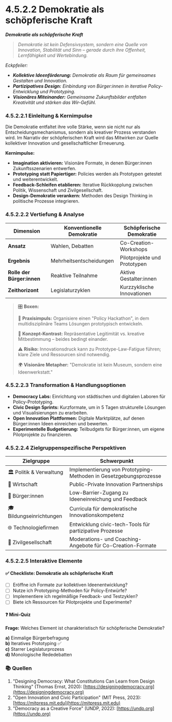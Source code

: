 # 4.5.2.2 Demokratie als schöpferische Kraft

_**Demokratie als schöpferische Kraft**_

> _Demokratie ist kein Defensivsystem, sondern eine Quelle von Innovation, Stabilität und Sinn – gerade durch ihre Offenheit, Lernfähigkeit und Wertebindung._

_Eckpfeiler:_

* _**Kollektive Ideenförderung:** Demokratie als Raum für gemeinsames Gestalten und Innovation._
* _**Partizipatives Design:** Einbindung von Bürger:innen in iterative Policy-Entwicklung und Prototyping._
* _**Visionäres Miteinander:** Gemeinsame Zukunftsbilder entfalten Kreativität und stärken das Wir-Gefühl._

### 4.5.2.2.1 Einleitung & Kernimpulse

Die Demokratie entfaltet ihre volle Stärke, wenn sie nicht nur als Entscheidungsmechanismus, sondern als kreativer Prozess verstanden wird. Im Narrativ der schöpferischen Kraft wird das Mitwirken zur Quelle kollektiver Innovation und gesellschaftlicher Erneuerung.

**Kernimpulse:**

* **Imagination aktivieren:** Visionäre Formate, in denen Bürger:innen Zukunftsszenarien entwerfen.
* **Prototyping statt Papiertiger:** Policies werden als Prototypen getestet und weiterentwickelt.
* **Feedback-Schleifen etablieren:** Iterative Rückkopplung zwischen Politik, Wissenschaft und Zivilgesellschaft.
* **Design-Demokratie verankern:** Methoden des Design Thinking in politische Prozesse integrieren.

### 4.5.2.2.2 Vertiefung & Analyse

| Dimension                  | Konventionelle Demokratie | Schöpferische Demokratie     |
| -------------------------- | ------------------------- | ---------------------------- |
| **Ansatz**                 | Wahlen, Debatten          | Co-Creation-Workshops        |
| **Ergebnis**               | Mehrheitsentscheidungen   | Pilotprojekte und Prototypen |
| **Rolle der Bürger:innen** | Reaktive Teilnahme        | Aktive Gestalter:innen       |
| **Zeithorizont**           | Legislaturzyklen          | Kurzzyklische Innovationen   |

> 🎛️ **Boxen:**
>
> 📌 **Praxisimpuls:** Organisiere einen "Policy Hackathon", in dem multidisziplinäre Teams Lösungen prototypisch entwickeln.
>
> 🧠 **Konzept-Kontrast:** Repräsentative Legitimität vs. kreative Mitbestimmung – beides bedingt einander.
>
> ⚠️ **Risiko:** Innovationsdruck kann zu Prototype-Law-Fatigue führen; klare Ziele und Ressourcen sind notwendig.
>
> 🌍 **Visionäre Metapher:** "Demokratie ist kein Museum, sondern eine Ideenwerkstatt."

### 4.5.2.2.3 Transformation & Handlungsoptionen

* **Democracy Labs:** Einrichtung von städtischen und digitalen Laboren für Policy-Prototyping.
* **Civic Design Sprints:** Kurzformate, um in 5 Tagen strukturelle Lösungen und Visualisierungen zu erarbeiten.
* **Open Innovation Plattformen:** Digitale Marktplätze, auf denen Bürger:innen Ideen einreichen und bewerten.
* **Experimentelle Budgetierung:** Teilbudgets für Bürger:innen, um eigene Pilotprojekte zu finanzieren.

### 4.5.2.2.4 Zielgruppenspezifische Perspektiven

| Zielgruppe               | Schwerpunkt                                                       |
| ------------------------ | ----------------------------------------------------------------- |
| 🏛️ Politik & Verwaltung | Implementierung von Prototyping-Methoden in Gesetzgebungsprozesse |
| 💼 Wirtschaft            | Public-Private Innovation Partnerships                            |
| 🧍 Bürger:innen          | Low-Barrier-Zugang zu Ideeneinreichung und Feedback               |
| 🎓 Bildungseinrichtungen | Curricula für demokratische Innovationskompetenz                  |
| 🌐 Technologiefirmen     | Entwicklung civic-tech-Tools für partizipative Prozesse           |
| 🤝 Zivilgesellschaft     | Moderations- und Coaching-Angebote für Co-Creation-Formate        |

### 4.5.2.2.5 Interaktive Elemente

#### ✅ Checkliste: Demokratie als schöpferische Kraft

* [ ] Eröffne ich Formate zur kollektiven Ideenentwicklung?
* [ ] Nutze ich Prototyping-Methoden für Policy-Entwürfe?
* [ ] Implementiere ich regelmäßige Feedback- und Testzyklen?
* [ ] Biete ich Ressourcen für Pilotprojekte und Experimente?

#### ❓ Mini-Quiz

**Frage:** Welches Element ist charakteristisch für schöpferische Demokratie?

**a)** Einmalige Bürgerbefragung\
**b)** Iteratives Prototyping ✅\
**c)** Starrer Legislaturprozess\
**d)** Monologische Rededebatten

### 📚 Quellen

1. "Designing Democracy: What Constitutions Can Learn from Design Thinking" (Thomas Ernst, 2020): [https://designingdemocracy.org](https://designingdemocracy.org)
2. "Open Innovation and Civic Participation" (MIT Press, 2023): [https://mitpress.mit.edu](https://mitpress.mit.edu)
3. "Democracy as a Creative Force" (UNDP, 2022): [https://undp.org](https://undp.org)
